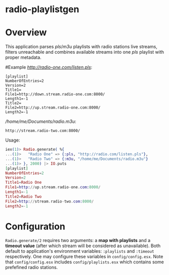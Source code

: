 radio-playlistgen
=====

# Overview
This application parses *pls*/*m3u* playlists with radio stations live streams,
filters unreachable and combines available streams into one *pls* playlist
with proper metadata.

#Example
*http://radio-one.com/listen.pls*:
```
[playlist]
NumberOfEntries=2
Version=2
Title1=
File1=http://down.stream.radio-one.com:8000/
Length1=-1
Title2=
File2=http://up.stream.radio-one.com:8000/
Length2=-1
```

*/home/me/Documents/radio.m3u*:
```
http://stream.radio-two.com:8000/
```

Usage:
```elixir
iex(1)> Radio.generate( %{
...(1)>   "Radio One" => {:pls, "http://radio.com/listen.pls"},
...(1)>   "Radio Two" => {:m3u, "/home/me/Documents/radio.m3u"}
...(1)> }, 2000) |> IO.puts
[playlist]
NumberOfEntries=2
Version=2
Title1=Radio One
File1=http://up.stream.radio-one.com:8000/
Length1=-1
Title2=Radio Two
File2=http://stream.radio-two.com:8000/
Length2=-1
```

# Configuration

`Radio.generate/2` requires two arguments:
a **map with playlists** and a **timeout value**
(after which stream will be considered as unavailable).
Both default to application's environment variables:
`:playlists` and `:timeout` respectively.
One may configure these variables in `config/config.esx`.
Note that `config/config.esx` includes `config/playlists.esx`
which contains some prefefined radio stations.
